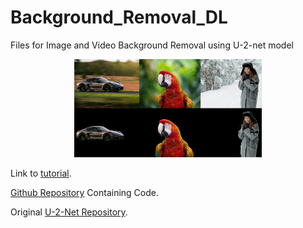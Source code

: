# Background_Removal_DL
Files for Image and Video Background Removal using U-2-net model

<p align="center">
  <img width="300" heigth="300" src="Images_for_Readme/Image1.png">
  <br>
</p>

Link to [tutorial](https://nisargkapkar.hashnode.dev/image-and-video-background-removal-using-deep-learning).

[Github Repository](https://github.com/Nkap23/u2net_bgremove_code) Containing Code.

Original [U-2-Net Repository](https://github.com/NathanUA/U-2-Net).
